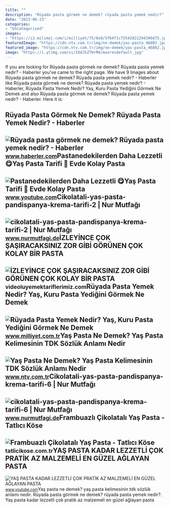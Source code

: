 ```yaml
---
title: ""
description: "Rüyada pasta görmek ne demek? rüyada pasta yemek nedir?"
date: "2023-06-23"
categories:
- "Uncategorized"
images:
- "https://i2.milimaj.com/i/milliyet/75/0x0/5fb4f1c75542822294396d75.jpg"
featuredImage: "https://cdn.ntv.com.tr/img/ne-demek/yas-pasta_46802.jpg"
featured_image: "https://cdn.ntv.com.tr/img/ne-demek/yas-pasta_46802.jpg"
image: "https://i.ytimg.com/vi/IOdJSZTHrM4/maxresdefault.jpg"
---
```


If you are looking for Rüyada pasta görmek ne demek? Rüyada pasta yemek nedir? - Haberler you've came to the right page. We have 9 Images about Rüyada pasta görmek ne demek? Rüyada pasta yemek nedir? - Haberler like Rüyada pasta görmek ne demek? Rüyada pasta yemek nedir? - Haberler, Rüyada Pasta Yemek Nedir? Yaş, Kuru Pasta Yediğini Görmek Ne Demek and also Rüyada pasta görmek ne demek? Rüyada pasta yemek nedir? - Haberler. Here it is:

Rüyada Pasta Görmek Ne Demek? Rüyada Pasta Yemek Nedir? - Haberler
------------------------------------------------------------------

 ![Rüyada pasta görmek ne demek? Rüyada pasta yemek nedir? - Haberler](https://i.hbrcdn.com/haber/2021/05/25/ruyada-pasta-gormek-ne-demek-ruyada-pasta-yemek-14155546_9208_amp.jpg) <small>www.haberler.com</small>Pastanedekilerden Daha Lezzetli 😋Yaş Pasta Tarifi 🙌 Evde Kolay Pasta
--------------------------------------------------------------------

 ![Pastanedekilerden Daha Lezzetli 😋Yaş Pasta Tarifi 🙌 Evde Kolay Pasta](https://i.ytimg.com/vi/IOdJSZTHrM4/maxresdefault.jpg) <small>www.youtube.com</small>Cikolatali-yas-pasta-pandispanya-krema-tarifi-2 | Nur Mutfağı
-------------------------------------------------------------

 ![cikolatali-yas-pasta-pandispanya-krema-tarifi-2 | Nur Mutfağı](http://www.nurmutfagi.de/wp-content/uploads/2016/10/cikolatali-yas-pasta-pandispanya-krema-tarifi-2-e1477604106904.jpg) <small>www.nurmutfagi.de</small>İZLEYİNCE ÇOK ŞAŞIRACAKSINIZ ️ZOR GİBİ GÖRÜNEN ÇOK KOLAY BİR PASTA
------------------------------------------------------------------

 ![İZLEYİNCE ÇOK ŞAŞIRACAKSINIZ ️ZOR GİBİ GÖRÜNEN ÇOK KOLAY BİR PASTA](https://i.ytimg.com/vi/Abi-cNdffSU/maxresdefault.jpg) <small>videoluyemektariflerimiz.com</small>Rüyada Pasta Yemek Nedir? Yaş, Kuru Pasta Yediğini Görmek Ne Demek
------------------------------------------------------------------

 ![Rüyada Pasta Yemek Nedir? Yaş, Kuru Pasta Yediğini Görmek Ne Demek](https://i2.milimaj.com/i/milliyet/75/0x0/5fb4f1c75542822294396d75.jpg) <small>www.milliyet.com.tr</small>Yaş Pasta Ne Demek? Yaş Pasta Kelimesinin TDK Sözlük Anlamı Nedir
-----------------------------------------------------------------

 ![Yaş Pasta Ne Demek? Yaş Pasta Kelimesinin TDK Sözlük Anlamı Nedir](https://cdn.ntv.com.tr/img/ne-demek/yas-pasta_46802.jpg) <small>www.ntv.com.tr</small>Cikolatali-yas-pasta-pandispanya-krema-tarifi-6 | Nur Mutfağı
-------------------------------------------------------------

 ![cikolatali-yas-pasta-pandispanya-krema-tarifi-6 | Nur Mutfağı](http://www.nurmutfagi.de/wp-content/uploads/2016/10/cikolatali-yas-pasta-pandispanya-krema-tarifi-6-e1477604119542.jpg) <small>www.nurmutfagi.de</small>Frambuazlı Çikolatalı Yaş Pasta - Tatlıcı Köse
----------------------------------------------

 ![Frambuazlı Çikolatalı Yaş Pasta - Tatlıcı Köse](https://tatlicikose.com.tr/storage/media/frabuazlii_5c81e6.jpg) <small>tatlicikose.com.tr</small>YAŞ PASTA KADAR LEZZETLİ ÇOK PRATİK AZ MALZEMELİ EN GÜZEL AĞLAYAN PASTA
-----------------------------------------------------------------------

 ![YAŞ PASTA KADAR LEZZETLİ ÇOK PRATİK AZ MALZEMELİ EN GÜZEL AĞLAYAN PASTA](https://i.ytimg.com/vi/yaDIt9dcFxg/maxresdefault.jpg) <small>www.youtube.com</small>Yaş pasta ne demek? yaş pasta kelimesinin tdk sözlük anlamı nedir. Rüyada pasta görmek ne demek? rüyada pasta yemek nedir?. Yaş pasta kadar lezzetli̇ çok prati̇k az malzemeli̇ en güzel ağlayan pasta
